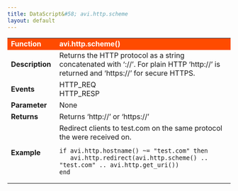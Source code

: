 ```yaml
---
title: DataScript&#58; avi.http.scheme
layout: default
---
```

<table class="table table-hover"> 
 <tbody> 
  <tr bgcolor="ff4b00"> 
   <td width="100"><span style="color: white; font-size: medium;"><strong>Function</strong></span></td> 
   <td width="600"><span style="color: white;"><b>avi.http.scheme()</b></span></td> 
  </tr> 
  <tr> 
   <td width="100"><span style="font-size: medium;"><strong>Description</strong></span></td> 
   <td width="600">Returns the HTTP protocol as a string concatenated with ‘://’. For plain HTTP ‘http://’ is returned and ‘https://’ for secure HTTPS.</td> 
  </tr> 
  <tr> 
   <td width="100"><span style="font-size: medium;"><strong>Events</strong></span></td> 
   <td width="600">HTTP_REQ<br> HTTP_RESP</td> 
  </tr> 
  <tr> 
   <td width="100"><span style="font-size: medium;"><strong>Parameter</strong></span></td> 
   <td width="600">None</td> 
  </tr> 
  <tr> 
   <td width="100"><span style="font-size: medium;"><strong>Returns</strong></span></td> 
   <td width="600">Returns ‘http://’ or ‘https://’</td> 
  </tr> 
  <tr> 
   <td width="100"><span style="font-size: medium;"><strong>Example</strong></span></td> 
   <td width="600">Redirect clients to test.com on the same protocol the were received on.<br> 
    <!-- Crayon Syntax Highlighter v2.7.1 --> <pre><code class="language-lua">if avi.http.hostname() ~= "test.com" then
   avi.http.redirect(avi.http.scheme() .. "test.com" .. avi.http.get_uri())
end</code></pre> 
    <!-- [Format Time: 0.0038 seconds] --> </td> 
  </tr> 
 </tbody> 
</table>